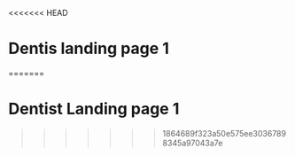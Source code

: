 <<<<<<< HEAD
# Dentis landing page 1
=======
# Dentist Landing page 1
>>>>>>> 1864689f323a50e575ee30367898345a97043a7e
